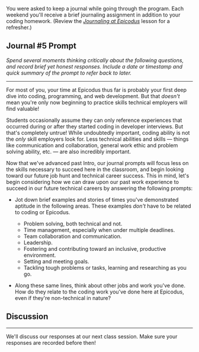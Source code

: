 You were asked to keep a journal while going through the program. Each weekend you'll receive a brief journaling assignment in addition to your coding homework. (Review the _[Journaling at Epicodus](/introduction-to-programming/git-html-and-css/homework-journaling-at-epicodus)_ lesson for a refresher.)

## Journal #5 Prompt

_Spend several moments thinking critically about the following questions, and record brief yet honest responses. Include a date or timestamp and quick summary of the prompt to refer back to later._

---

For most of you, your time at Epicodus thus far is probably your first deep dive into coding, programming, and web development. But that _doesn't_ mean you're only now beginning to practice skills technical employers will find valuable!

Students occasionally assume they can only reference experiences that occurred during or after they started coding in developer interviews. But that's completely untrue! While undoubtedly important, coding ability is not the _only_ skill employers look for. Less technical abilities and skills — things like communication and collaboration, general work ethic and problem solving ability, etc. — are also incredibly important.

Now that we've advanced past Intro, our journal prompts will focus less on the skills necessary to succeed here in the classroom, and begin looking toward our future job hunt and technical career success. This in mind, let's begin considering how we can draw upon our past work experience to succeed in our future technical careers by answering the following prompts:

* Jot down brief examples and stories of times you've demonstrated aptitude in the following areas. These examples _don't_ have to be related to coding or Epicodus.
  * Problem solving, both technical and not.
  * Time management, especially when under multiple deadlines.
  * Team collaboration and communication.
  * Leadership.
  * Fostering and contributing toward an inclusive, productive environment.
  * Setting and meeting goals.
  * Tackling tough problems or tasks, learning and researching as you go.

* Along these same lines, think about other jobs and work you've done. How do they relate to the coding work you've done here at Epicodus, even if they're non-technical in nature?

## Discussion
---

We'll discuss our responses at our next class session. Make sure your responses are recorded before then!
